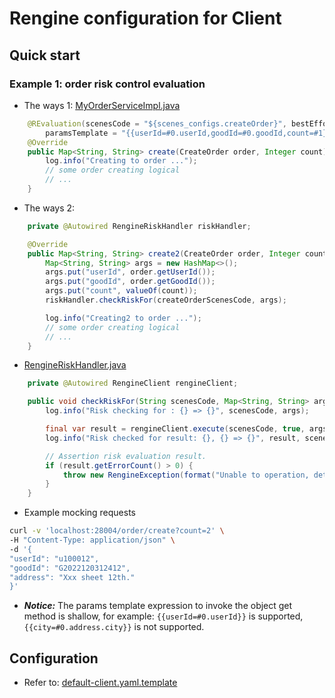 # Rengine configuration for Client

## Quick start

### Example 1: order risk control evaluation

- The ways 1: [MyOrderServiceImpl.java](../../example/example-client-springboot/src/main/java/com/wl4g/rengine/example/client/service/impl/MyOrderServiceImpl.java)

```java
    @REvaluation(scenesCode = "${scenes_configs.createOrder}", bestEffort = true,
        paramsTemplate = "{{userId=#0.userId,goodId=#0.goodId,count=#1}}", failback = MyFailback.class)
    @Override
    public Map<String, String> create(CreateOrder order, Integer count) {
        log.info("Creating to order ...");
        // some order creating logical
        // ...
    }
```

- The ways 2:

```java
    private @Autowired RengineRiskHandler riskHandler;

    @Override
    public Map<String, String> create2(CreateOrder order, Integer count) {
        Map<String, String> args = new HashMap<>();
        args.put("userId", order.getUserId());
        args.put("goodId", order.getGoodId());
        args.put("count", valueOf(count));
        riskHandler.checkRiskFor(createOrderScenesCode, args);

        log.info("Creating2 to order ...");
        // some order creating logical
        // ...
    }
```

- [RengineRiskHandler.java](../../example/example-client-springboot/src/main/java/com/wl4g/rengine/example/client/risk/RengineRiskHandler.java)

```java
    private @Autowired RengineClient rengineClient;

    public void checkRiskFor(String scenesCode, Map<String, String> args) {
        log.info("Risk checking for : {} => {}", scenesCode, args);

        final var result = rengineClient.execute(scenesCode, true, args);
        log.info("Risk checked for result: {}, {} => {}", result, scenesCode, args);

        // Assertion risk evaluation result.
        if (result.getErrorCount() > 0) {
            throw new RengineException(format("Unable to operation, detected risk in your environment."));
        }
    }
```

- Example mocking requests

```bash
curl -v 'localhost:28004/order/create?count=2' \
-H "Content-Type: application/json" \
-d '{
"userId": "u100012",
"goodId": "G2022120312412",
"address": "Xxx sheet 12th."
}'
```

- ***Notice:*** The params template expression to invoke the object get method is shallow, for example: `{{userId=#0.userId}}` is supported, `{{city=#0.address.city}}` is not supported.

## Configuration

- Refer to: [default-client.yaml.template](../../client/client-java/client-spring-boot-starter/src/main/resources/default-client.yaml.template)
